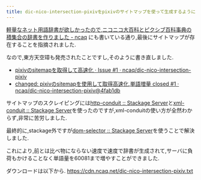 ```yaml
---
title: dic-nico-intersection-pixivをpixivのサイトマップを使って生成するように変更しました
---
```


[軽量なネット用語辞書が欲しかったので,ニコニコ大百科とピクシブ百科事典の積集合の辞書を作りました - ncaq](https://www.ncaq.net/2017/03/10/)
にも書いている通り,最後にサイトマップが存在することを指摘されました.

なので,東方天空璋も発売されたことですし,そのように書き直しました.

* [pixivのsitemapを取得して高速化 · Issue #1 · ncaq/dic-nico-intersection-pixiv](https://github.com/ncaq/dic-nico-intersection-pixiv/issues/1)
* [changed: pixivのsitemapを使用して取得高速化,単語増量 closed #1 · ncaq/dic-nico-intersection-pixiv@4fab1db](https://github.com/ncaq/dic-nico-intersection-pixiv/commit/4fab1db65f70a0d3a3b6e2a94656e59c365877fc)

サイトマップのスクレイピングには[http-conduit :: Stackage Server](https://www.stackage.org/package/http-conduit)と[xml-conduit :: Stackage Server](https://www.stackage.org/package/xml-conduit)を使ったのですが,xml-conduitの使い方が全然わからず,非常に苦労しました.

最終的に,stackage外ですが[dom-selector :: Stackage Server](https://www.stackage.org/package/dom-selector)を使うことで解決しました.

これにより,前とは比べ物にならない速度で速度で辞書が生成されて,サーバに負荷もかけることなく単語量を60081まで増やすことができました.

ダウンロードは以下から.
<https://cdn.ncaq.net/dic-nico-intersection-pixiv.txt>
